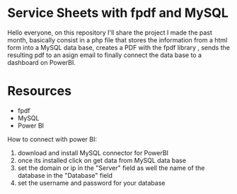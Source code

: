 # Service Sheets with fpdf and MySQL

Hello everyone, on this repository I'll share the project I made the past month, 
basically consist in a php file that stores the information from a html form into a MySQL data base, creates a PDF with the fpdf library
, sends the resulting pdf to an asign email to finally connect the data base to a dashboard on PowerBI. 

# Resources

* fpdf
* MySQL
* Power BI

How to connect with power BI: 

1. download and install MySQL connector for PowerBI 
2. once its installed click on get data from MySQL data base 
3. set the domain or ip in the "Server" field as well the name of the database in the "Database" field
4. set the username and password for your database
